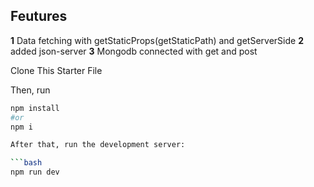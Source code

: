 ## Feutures

**1** Data fetching with getStaticProps(getStaticPath) and getServerSide 
**2** added json-server
**3** Mongodb connected with get and post 

Clone This Starter File

Then, run 
```bash
npm install
#or
npm i

After that, run the development server:

```bash
npm run dev

